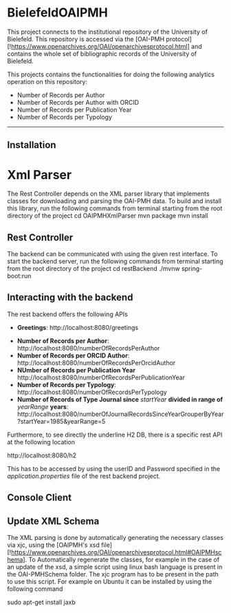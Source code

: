 # BielefeldOAIPMH

This project connects to the institutional repository of the University of Bielefeld. This repository is accessed via the [OAI-PMH protocol][!https://www.openarchives.org/OAI/openarchivesprotocol.html] and contains the whole set of bibliographic records of the University of Bielefeld.

This projects contains the functionalities for doing the following analytics operation on this repository:

* Number of Records per Author
* Number of Records per Author with ORCID
* Number of Records per Publication Year
* Number of Records per Typology
------------

Installation
------------

# Xml Parser
The Rest Controller depends on the XML parser library that implements classes for downloading and parsing the OAI-PMH data.
To build and install this library, run the following commands from terminal starting from the root directory of the project
    cd OAIPMHXmlParser
    mvn package
    mvn install

## Rest Controller
The backend can be communicated with using the given rest interface.
To start the backend server, run the following commands from terminal starting from the root directory of the project
    cd restBackend
    ./mvnw spring-boot:run


Interacting with the backend
------------
The rest backend offers the following APIs
+ **Greetings**: http://localhost:8080/greetings
* **Number of Records per Author**: http://localhost:8080/numberOfRecordsPerAuthor
* **Number of Records per ORCID Author**: http://localhost:8080/numberOfRecordsPerOrcidAuthor
* **NUmber of Records per Publication Year** http://localhost:8080/numberOfRecordsPerPublicationYear
* **Number of Records per Typology**: http://localhost:8080/numberOfRecordsPerTypology
* **Number of Records of Type Journal since** *startYear* **divided in range of** *yearRange* **years**: http://localhost:8080/numberOfJournalRecordsSinceYearGrouperByYear?startYear=1985&yearRange=5

Furthermore, to see directly the underline H2 DB, there is a specific rest API at the following location

http://localhost:8080/h2

This has to be accessed by using the userID and Password specified in the *application.properties* file of the rest backend project.

## Console Client




## Update XML Schema
The XML parsing is done by automatically generating the necessary classes via xjc, using the [OAIPMH's xsd file][!https://www.openarchives.org/OAI/openarchivesprotocol.html#OAIPMHschema].
To Automatically regenerate the classes, for example in the case of an update of the xsd, a simple script using linux bash language is present in the OAI-PMHSchema folder.
The xjc program has to be present in the path to use this script.
For example on Ubuntu it can be installed by using the following command

sudo apt-get install jaxb